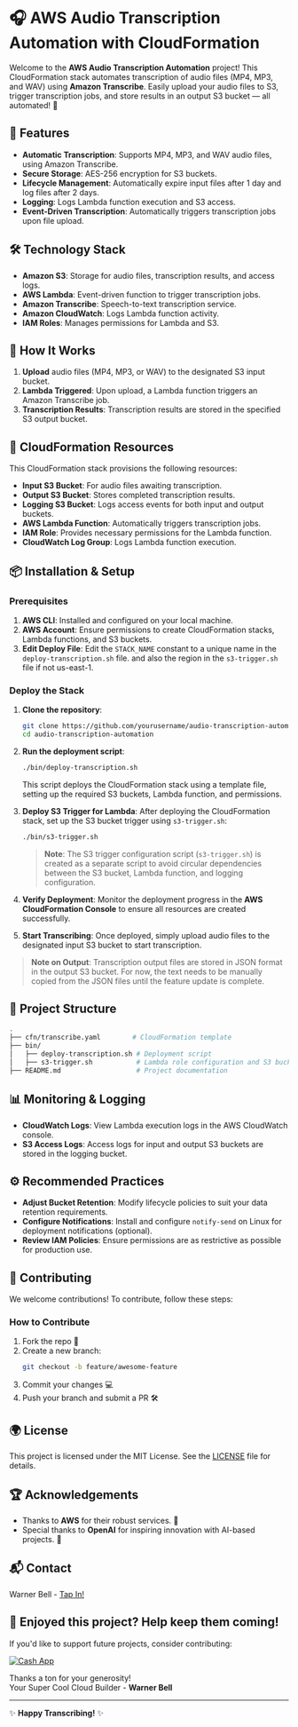 # 🎧 AWS Audio Transcription Automation with CloudFormation

Welcome to the **AWS Audio Transcription Automation** project! This CloudFormation stack automates transcription of audio files (MP4, MP3, and WAV) using **Amazon Transcribe**. Easily upload your audio files to S3, trigger transcription jobs, and store results in an output S3 bucket — all automated! 🎉

## 🚀 Features
- **Automatic Transcription**: Supports MP4, MP3, and WAV audio files, using Amazon Transcribe.
- **Secure Storage**: AES-256 encryption for S3 buckets.
- **Lifecycle Management**: Automatically expire input files after 1 day and log files after 2 days.
- **Logging**: Logs Lambda function execution and S3 access.
- **Event-Driven Transcription**: Automatically triggers transcription jobs upon file upload.

## 🛠️ Technology Stack
- **Amazon S3**: Storage for audio files, transcription results, and access logs.
- **AWS Lambda**: Event-driven function to trigger transcription jobs.
- **Amazon Transcribe**: Speech-to-text transcription service.
- **Amazon CloudWatch**: Logs Lambda function activity.
- **IAM Roles**: Manages permissions for Lambda and S3.

## 🎯 How It Works
1. **Upload** audio files (MP4, MP3, or WAV) to the designated S3 input bucket.
2. **Lambda Triggered**: Upon upload, a Lambda function triggers an Amazon Transcribe job.
3. **Transcription Results**: Transcription results are stored in the specified S3 output bucket.

## 🧩 CloudFormation Resources
This CloudFormation stack provisions the following resources:
- **Input S3 Bucket**: For audio files awaiting transcription.
- **Output S3 Bucket**: Stores completed transcription results.
- **Logging S3 Bucket**: Logs access events for both input and output buckets.
- **AWS Lambda Function**: Automatically triggers transcription jobs.
- **IAM Role**: Provides necessary permissions for the Lambda function.
- **CloudWatch Log Group**: Logs Lambda function execution.

## 📦 Installation & Setup

### Prerequisites
1. **AWS CLI**: Installed and configured on your local machine.
2. **AWS Account**: Ensure permissions to create CloudFormation stacks, Lambda functions, and S3 buckets.
3. **Edit Deploy File**: Edit the `STACK_NAME` constant to a unique name in the `deploy-transcription.sh` file. and also the region in the `s3-trigger.sh` file if not us-east-1.

### Deploy the Stack
1. **Clone the repository**:
   ```bash
   git clone https://github.com/yourusername/audio-transcription-automation.git
   cd audio-transcription-automation
   ```

2. **Run the deployment script**:
   ```bash
   ./bin/deploy-transcription.sh
   ```
   
   This script deploys the CloudFormation stack using a template file, setting up the required S3 buckets, Lambda function, and permissions.

3. **Deploy S3 Trigger for Lambda**:
   After deploying the CloudFormation stack, set up the S3 bucket trigger using `s3-trigger.sh`:
   ```bash
   ./bin/s3-trigger.sh
   ```
   
   > **Note**: The S3 trigger configuration script (`s3-trigger.sh`) is created as a separate script to avoid circular dependencies between the S3 bucket, Lambda function, and logging configuration.

4. **Verify Deployment**: Monitor the deployment progress in the **AWS CloudFormation Console** to ensure all resources are created successfully.

5. **Start Transcribing**: Once deployed, simply upload audio files to the designated input S3 bucket to start transcription.

> **Note on Output**: Transcription output files are stored in JSON format in the output S3 bucket. For now, the text needs to be manually copied from the JSON files until the feature update is complete.

## 📂 Project Structure

```bash
.
├── cfn/transcribe.yaml        # CloudFormation template
├── bin/
│   ├── deploy-transcription.sh # Deployment script
│   ├── s3-trigger.sh           # Lambda role configuration and S3 bucket notifications
├── README.md                   # Project documentation
```

## 📊 Monitoring & Logging
- **CloudWatch Logs**: View Lambda execution logs in the AWS CloudWatch console.
- **S3 Access Logs**: Access logs for input and output S3 buckets are stored in the logging bucket.

## ⚙️ Recommended Practices
- **Adjust Bucket Retention**: Modify lifecycle policies to suit your data retention requirements.
- **Configure Notifications**: Install and configure `notify-send` on Linux for deployment notifications (optional).
- **Review IAM Policies**: Ensure permissions are as restrictive as possible for production use.

## 🤝 Contributing
We welcome contributions! To contribute, follow these steps:

### How to Contribute
1. Fork the repo 🍴
2. Create a new branch:
   ```bash
   git checkout -b feature/awesome-feature
   ```
3. Commit your changes 💻
4. Push your branch and submit a PR 🛠️

## 🌍 License
This project is licensed under the MIT License. See the [LICENSE](LICENSE) file for details.

## 🏆 Acknowledgements
- Thanks to **AWS** for their robust services. 💪
- Special thanks to **OpenAI** for inspiring innovation with AI-based projects. 🙌

## 📬 Contact

Warner Bell - [Tap In!](https://dot.cards/warnerbell)


## 💚 Enjoyed this project? Help keep them coming!

If you'd like to support future projects, consider contributing:

[![Cash App](https://img.shields.io/badge/Cash_App-$dedprez20-00C244?style=flat&logo=cash-app)](https://cash.app/$dedprez20)

Thanks a ton for your generosity!  
Your Super Cool Cloud Builder - **Warner Bell**

---

✨ **Happy Transcribing!** ✨
